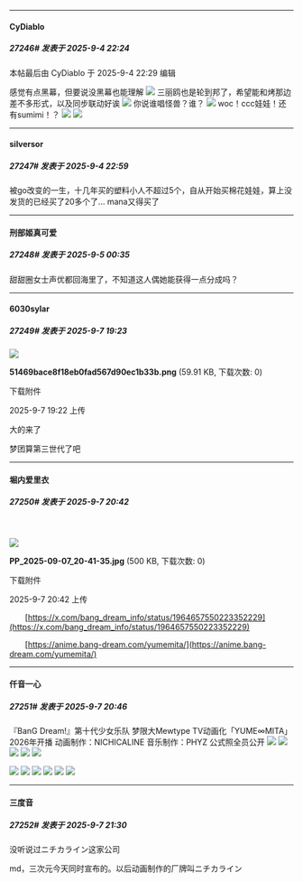 ﻿
*****

####  CyDiablo  
##### 27246#       发表于 2025-9-4 22:24

 本帖最后由 CyDiablo 于 2025-9-4 22:29 编辑 

感觉有点黑幕，但要说没黑幕也能理解
<img src="https://p.sda1.dev/26/7e605e04e15d4891cd4f94506bc2ce5e/1756995625697.jpeg" referrerpolicy="no-referrer">
三丽鸥也是轮到邦了，希望能和烤那边差不多形式，以及同步联动好诶
<img src="https://p.sda1.dev/26/3c362f1c0e6e089c01f68ee9baee7919/1756995642785.png" referrerpolicy="no-referrer">
你说谁唱怪兽？谁？
<img src="https://p.sda1.dev/26/a809f88e12cf6890d79d3aa2e33637f5/1756995650640.jpeg" referrerpolicy="no-referrer">
woc！ccc娃娃！还有sumimi！？
<img src="https://p.sda1.dev/26/2eec79b698c99b831a2518fa1aafe9d2/Image_1756994237132.jpg" referrerpolicy="no-referrer">
<img src="https://p.sda1.dev/26/ae94e9e94ade37248d0bb8fd0995a96b/Image_1756994143806.jpg" referrerpolicy="no-referrer">


*****

####  silversor  
##### 27247#       发表于 2025-9-4 22:59

被go改变的一生，十几年买的塑料小人不超过5个，自从开始买棉花娃娃，算上没发货的已经买了20多个了... mana又得买了


*****

####  刑部姬真可爱  
##### 27248#       发表于 2025-9-5 00:35

甜甜圈女士声优都回海里了，不知道这人偶她能获得一点分成吗？


*****

####  6030sylar  
##### 27249#       发表于 2025-9-7 19:23

<img src="https://img.stage1st.com/forum/202509/07/192257awkizka4o342g4ao.png" referrerpolicy="no-referrer">

<strong>51469bace8f18eb0fad567d90ec1b33b.png</strong> (59.91 KB, 下载次数: 0)

下载附件

2025-9-7 19:22 上传

大的来了

梦团算第三世代了吧


*****

####  堀内爱里衣  
##### 27250#       发表于 2025-9-7 20:42

       

<img src="https://img.stage1st.com/forum/202509/07/204222vnrthukh5nrtfsgt.jpg" referrerpolicy="no-referrer">

<strong>PP_2025-09-07_20-41-35.jpg</strong> (500 KB, 下载次数: 0)

下载附件

2025-9-7 20:42 上传

       [https://x.com/bang_dream_info/status/1964657550223352229](https://x.com/bang_dream_info/status/1964657550223352229)

       [https://anime.bang-dream.com/yumemita/](https://anime.bang-dream.com/yumemita/)

*****

####  仟音一心  
##### 27251#       发表于 2025-9-7 20:46

『BanG Dream!』第十代少女乐队 梦限大Mewtype TV动画化「YUME∞MITA」2026年开播
动画制作：NICHICALINE
音乐制作：PHYZ 
公式照全员公开
<img src="https://p.sda1.dev/26/7dd99725c728f1920de55c544d1228e3/image.jpg" referrerpolicy="no-referrer">
<img src="https://p.sda1.dev/26/75acdc7e43c812ded88800a470cffe34/image.jpg" referrerpolicy="no-referrer">
<img src="https://p.sda1.dev/26/e7060d882594801439b76220c12d8091/image.jpg" referrerpolicy="no-referrer">
<img src="https://p.sda1.dev/26/d3040532cbd6e5ffe1dd4f159f95d699/image.jpg" referrerpolicy="no-referrer">
<img src="https://p.sda1.dev/26/ac68b96e89df36987344859d83bd4993/image.jpg" referrerpolicy="no-referrer">

<img src="https://p.sda1.dev/26/3ea752c893b90bf0655c3ff6ae445c8e/image.jpg" referrerpolicy="no-referrer">
<img src="https://p.sda1.dev/26/83331acf26223654ad432b0747a933c2/image.jpg" referrerpolicy="no-referrer">
<img src="https://p.sda1.dev/26/56f1baf898cb5d00be979e1417426635/image.jpg" referrerpolicy="no-referrer">
<img src="https://p.sda1.dev/26/2c8c99c37d6cbe992875efa802a4b0e9/image.jpg" referrerpolicy="no-referrer">
<img src="https://p.sda1.dev/26/903f87326ca5e43cea1b2cfa06d67971/image.jpg" referrerpolicy="no-referrer">
<img src="https://p.sda1.dev/26/aa443b9eaaab37c55efc463dcadd6882/image.jpg" referrerpolicy="no-referrer">


*****

####  三度音  
##### 27252#       发表于 2025-9-7 21:30

没听说过ニチカライン这家公司

md，三次元今天同时宣布的。以后动画制作的厂牌叫ニチカライン

